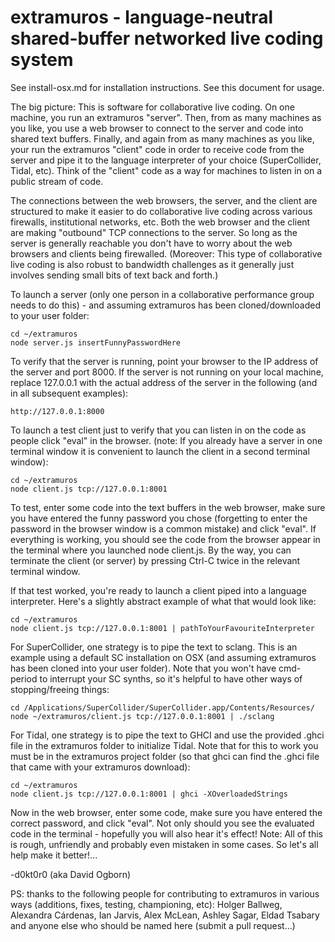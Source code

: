 extramuros - language-neutral shared-buffer networked live coding system
==========

See install-osx.md for installation instructions.  See this document for usage.

The big picture: This is software for collaborative live coding.  On one machine, you run an extramuros "server".  Then, from as many machines as you like, you use a web browser to connect to the server and code into shared text buffers.  Finally, and again from as many machines as you like, your run the extramuros "client" code in order to receive code from the server and pipe it to the language interpreter of your choice (SuperCollider, Tidal, etc).  Think of the "client" code as a way for machines to listen in on a public stream of code.

The connections between the web browsers, the server, and the client are structured to make it easier to do collaborative live coding across various firewalls, institutional networks, etc.  Both the web browser and the client are making "outbound" TCP connections to the server.  So long as the server is generally reachable you don't have to worry about the web browsers and clients being firewalled.  (Moreover: This type of collaborative live coding is also robust to bandwidth challenges as it generally just involves sending small bits of text back and forth.)   

To launch a server (only one person in a collaborative performance group needs to do this) - and assuming extramuros has been cloned/downloaded to your user folder:
```
cd ~/extramuros
node server.js insertFunnyPasswordHere
```

To verify that the server is running, point your browser to the IP address of the server and port 8000.  If the server is not running on your local machine, replace 127.0.0.1 with the actual address of the server in the following (and in all subsequent examples):
```
http://127.0.0.1:8000
```

To launch a test client just to verify that you can listen in on the code as people click "eval" in the browser.  (note: If you already have a server in one terminal window it is convenient to launch the client in a second terminal window):
```
cd ~/extramuros
node client.js tcp://127.0.0.1:8001
```

To test, enter some code into the text buffers in the web browser, make sure you have entered the funny password you chose (forgetting to enter the password in the browser window is a common mistake) and click "eval".  If everything is working, you should see the code from the browser appear in the terminal where you launched node client.js.  By the way, you can terminate the client (or server) by pressing Ctrl-C twice in the relevant terminal window.

If that test worked, you're ready to launch a client piped into a language interpreter.  Here's a slightly abstract example of what that would look like: 
```
cd ~/extramuros
node client.js tcp://127.0.0.1:8001 | pathToYourFavouriteInterpreter
```

For SuperCollider, one strategy is to pipe the text to sclang.  This is an example using a default SC installation on OSX (and assuming extramuros has been cloned into your user folder).  Note that you won't have cmd-period to interrupt your SC synths, so it's helpful to have other ways of stopping/freeing things:
```
cd /Applications/SuperCollider/SuperCollider.app/Contents/Resources/ 
node ~/extramuros/client.js tcp://127.0.0.1:8001 | ./sclang
```

For Tidal, one strategy is to pipe the text to GHCI and use the provided .ghci file in the extramuros folder to initialize Tidal.  Note that for this to work you must be in the extramuros project folder (so that ghci can find the .ghci file that came with your extramuros download):
```
cd ~/extramuros
node client.js tcp://127.0.0.1:8001 | ghci -XOverloadedStrings
```

Now in the web browser, enter some code, make sure you have entered the correct password, and click "eval".  Not only should you see the evaluated code in the terminal - hopefully you will also hear it's effect!  Note: All of this is rough, unfriendly and probably even mistaken in some cases. So let's all help make it better!...

-d0kt0r0 (aka David Ogborn)

PS: thanks to the following people for contributing to extramuros in various ways (additions, fixes, testing, championing, etc): Holger Ballweg, Alexandra Cárdenas, Ian Jarvis, Alex McLean, Ashley Sagar, Eldad Tsabary and anyone else who should be named here (submit a pull request...)
